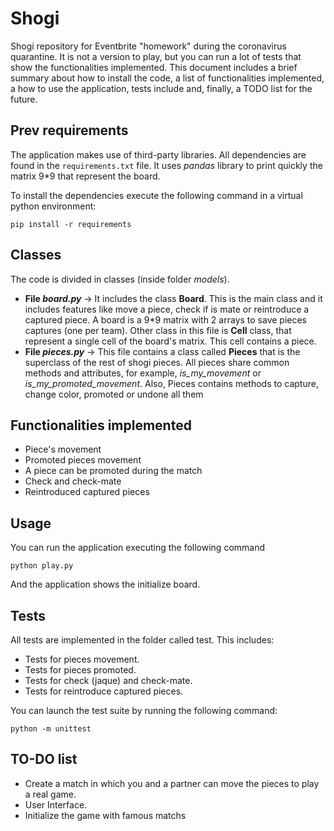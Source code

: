 # Shogi
Shogi repository for Eventbrite "homework" during the coronavirus quarantine. It is not a version to play, but you 
can run a lot of tests that show the functionalities implemented. 
This document includes a brief summary about how to install the code, a list of functionalities implemented, a how to use
the application, tests include and, finally, a TODO list for the future.

## Prev requirements

The application makes use of third-party libraries. All dependencies are found in the `requirements.txt` file. It uses 
_pandas_ library to print quickly the matrix 9*9 that represent the board.

To install the dependencies execute the following command in a virtual python environment:

    pip install -r requirements

## Classes
The code is divided in classes (inside folder _models_). 
- **File _board.py_** -> It includes the class **Board**. This is the main class and it includes features like move a piece, check if is mate or reintroduce a captured piece.
A board is a 9*9 matrix with 2 arrays to save pieces captures (one per team). Other class in this file is **Cell** class, that 
represent a single cell of the board's matrix. This cell contains a piece.
- **File _pieces.py_** -> This file contains a class called **Pieces** that is the superclass of the rest of shogi pieces. All pieces 
share common methods and attributes, for example, _is_my_movement_ or _is_my_promoted_movement_. Also, Pieces contains methods to
capture, change color, promoted or undone all them

## Functionalities implemented
- Piece's movement
- Promoted pieces movement
- A piece can be promoted during the match
- Check and check-mate 
- Reintroduced captured pieces

## Usage
You can run the application executing the following command

```
python play.py
```
And the application shows the initialize board.

## Tests
All tests are implemented in the folder called test. This includes:
- Tests for pieces movement.
- Tests for pieces promoted.
- Tests for check (jaque) and check-mate.
- Tests for reintroduce captured pieces.

You can launch the test suite by running the following command:

    python -m unittest
 
 ## TO-DO list
 - Create a match in which you and a partner can move the pieces to play a real game.
 - User Interface.
 - Initialize the game with famous matchs
 